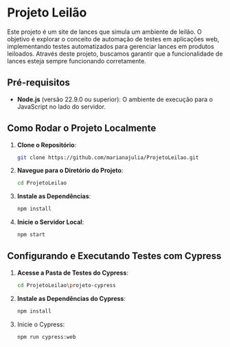 # Projeto Leilão

Este projeto é um site de lances que simula um ambiente de leilão. O objetivo é explorar o conceito de automação de testes em aplicações web, implementando testes automatizados para gerenciar lances em produtos leiloados. Através deste projeto, buscamos garantir que a funcionalidade de lances esteja sempre funcionando corretamente.

## Pré-requisitos

- **Node.js** (versão 22.9.0 ou superior): O ambiente de execução para o JavaScript no lado do servidor.

## Como Rodar o Projeto Localmente

1. **Clone o Repositório**:
   ```bash
   git clone https://github.com/marianajulia/ProjetoLeilao.git
   
2. **Navegue para o Diretório do Projeto**:
    ```bash
   cd ProjetoLeilao

3. **Instale as Dependências**:
   ```bash
   npm install

4. **Inicie o Servidor Local**:
   ```bash
   npm start

## Configurando e Executando Testes com Cypress

1. **Acesse a Pasta de Testes do Cypress**:
   ```bash
   cd ProjetoLeilao\projeto-cypress

2. **Instale as Dependências do Cypress**:
   ```bash
   npm install

3. Inicie o Cypress:
   ```bash
   npm run cypress:web
